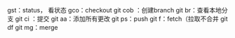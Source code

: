 gst：status， 看状态
gco：checkout
git cob ：创建branch
git br：查看本地分支
git ci ：提交
git aa：添加所有更改
git ps：push
git f：fetch（拉取不合并
git df
git mg：merge